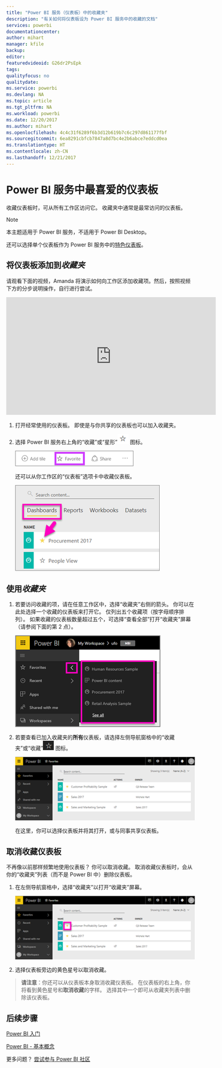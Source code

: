 ```yaml
---
title: "Power BI 服务（仪表板）中的收藏夹"
description: "有关如何将仪表板设为 Power BI 服务中的收藏的文档"
services: powerbi
documentationcenter: 
author: mihart
manager: kfile
backup: 
editor: 
featuredvideoid: G26dr2PsEpk
tags: 
qualityfocus: no
qualitydate: 
ms.service: powerbi
ms.devlang: NA
ms.topic: article
ms.tgt_pltfrm: NA
ms.workload: powerbi
ms.date: 12/20/2017
ms.author: mihart
ms.openlocfilehash: 4c4c31f6289f6b3d12b619b7c6c297d861177fbf
ms.sourcegitcommit: 6ea8291cbfcb7847a8d7bc4e2b6abce7eddcd0ea
ms.translationtype: HT
ms.contentlocale: zh-CN
ms.lasthandoff: 12/21/2017
---
```

# <a name="favorite-dashboards-in-the-power-bi-service"></a>Power BI 服务中最喜爱的仪表板
收藏仪表板时，可从所有工作区访问它。  收藏夹中通常是最常访问的仪表板。

> [!NOTE]
> 本主题适用于 Power BI 服务，不适用于 Power BI Desktop。
> 
> 

还可以选择单个仪表板作为 Power BI 服务中的[特色仪表板](service-dashboard-featured.md)。

## <a name="add-a-dashboard-as-a-favorite"></a>将仪表板添加到*收藏夹*
请观看下面的视频，Amanda 将演示如何向工作区添加收藏项。然后，按照视频下方的分步说明操作，自行进行尝试。

<iframe width="560" height="315" src="https://www.youtube.com/embed/G26dr2PsEpk" frameborder="0" allowfullscreen></iframe>


1. 打开经常使用的仪表板。 即使是与你共享的仪表板也可以加入收藏夹。
2. 选择 Power BI 服务右上角的“收藏”或“星形”![](media/service-dashboard-favorite/power-bi-favorite-icon.png) 图标。
   
   ![](media/service-dashboard-favorite/powerbi-dashboard-favorite.png)
   
   还可以从你工作区的“仪表板”选项卡中收藏仪表板。
   
   ![](media/service-dashboard-favorite/power-bi-dashboard-favorite.png)

## <a name="working-with-favorites"></a>使用*收藏夹*
1. 若要访问收藏的项，请在任意工作区中，选择“收藏夹”右侧的箭头。  你可以在此处选择一个收藏的仪表板来打开它。 仅列出五个收藏项（按字母顺序排列）。 如果收藏的仪表板数量超过五个，可选择“查看全部”打开“收藏夹”屏幕（请参阅下面的第 2 点）。 
   
   ![](media/service-dashboard-favorite/power-bi-favorite-flyout-new.png)
2. 若要查看已加入收藏夹的**所有**仪表板，请选择左侧导航窗格中的“收藏夹”或“收藏”![](media/service-dashboard-favorite/power-bi-favorites-icon.png) 图标。  
   
    ![](media/service-dashboard-favorite/power-bi-favorites-screen.png)
   
   在这里，你可以选择仪表板并将其打开，或与同事共享仪表板。

## <a name="unfavorite-a-dashboard"></a>取消收藏仪表板
不再像以前那样频繁地使用仪表板？  你可以取消收藏。 取消收藏仪表板时，会从你的“收藏夹”列表（而不是 Power BI 中）删除仪表板。

1. 在左侧导航窗格中，选择“收藏夹”以打开“收藏夹”屏幕。
   
   ![](media/service-dashboard-favorite/power-bi-unfavorites-screen.png)
2. 选择仪表板旁边的黄色星号以取消收藏。

> **请注意**：你还可以从仪表板本身取消收藏仪表板。 在仪表板的右上角，你将看到黄色星号和**取消收藏**的字样。 选择其中一个即可从收藏夹列表中删除该仪表板。 
> 
> 

## <a name="next-steps"></a>后续步骤
[Power BI 入门](service-get-started.md)

[Power BI - 基本概念](service-basic-concepts.md)

更多问题？ [尝试参与 Power BI 社区](http://community.powerbi.com/)

